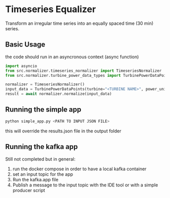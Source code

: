# Timeseries Equalizer

Transform an irregular time series into an equally spaced time (30 min) series.


## Basic Usage

the code should run in an asyncronous context (async function)

```python
import asyncio
from src.normalizer.timeseries_normalizer import TimeseriesNormalizer
from src.normalizer.turbine_power_data_types import TurbinePowerDataPoints, PowerTimeSeries, PowerUnit

normalizer = TimeseriesNormalizer()
input_data = TurbinePowerDataPoints(turbine="<TURBINE NAME>", power_unit=PowerUnit("<MV\KW>") , timeseries=[<List of PowerTimeSeries>])
result = await normalizer.normalize(input_data)
```

## Running the simple app

```bash
python simple_app.py <PATH TO INPUT JSON FILE>
```
this will override the results.json file in the output folder

## Running the kafka app

Still not completed but in general: 
1. run the docker compose in order to have a local kafka container 
2. set an input topic for the app
3. Run the kafka.app file
4. Publish a message to the input topic with the IDE tool or with a simple producer script
